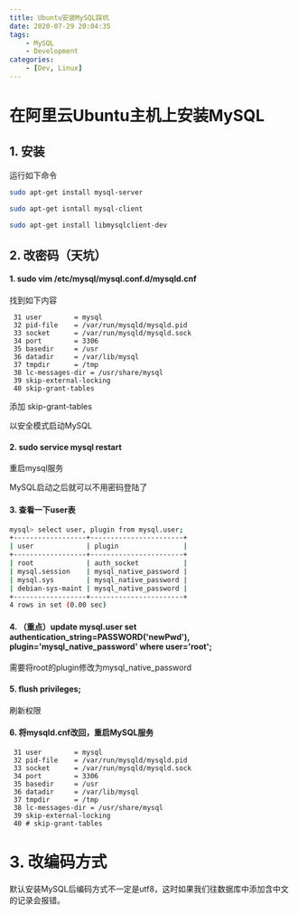 ```yaml
---
title: Ubuntu安装MySQL踩坑
date: 2020-07-29 20:04:35
tags:
    - MySQL
    - Development
categories:
    - [Dev, Linux]
---
```




# 在阿里云Ubuntu主机上安装MySQL



## 1. 安装

运行如下命令

``` bash
sudo apt-get install mysql-server

sudo apt-get isntall mysql-client

sudo apt-get install libmysqlclient-dev
```



## 2. 改密码（天坑）



#### 1. sudo vim /etc/mysql/mysql.conf.d/mysqld.cnf

找到如下内容

``` 
 31 user        = mysql
 32 pid-file    = /var/run/mysqld/mysqld.pid
 33 socket      = /var/run/mysqld/mysqld.sock
 34 port        = 3306
 35 basedir     = /usr
 36 datadir     = /var/lib/mysql
 37 tmpdir      = /tmp
 38 lc-messages-dir = /usr/share/mysql
 39 skip-external-locking
 40 skip-grant-tables 
```

添加 skip-grant-tables

以安全模式启动MySQL



#### 2. sudo service mysql restart

重启mysql服务

MySQL启动之后就可以不用密码登陆了



#### 3. 查看一下user表

``` bash
mysql> select user, plugin from mysql.user;
+------------------+-----------------------+
| user             | plugin                |
+------------------+-----------------------+
| root             | auth_socket           |
| mysql.session    | mysql_native_password |
| mysql.sys        | mysql_native_password |
| debian-sys-maint | mysql_native_password |
+------------------+-----------------------+
4 rows in set (0.00 sec)
```



#### 4. （重点）update mysql.user set authentication_string=PASSWORD('newPwd'), plugin='mysql_native_password' where user='root';

需要将root的plugin修改为mysql_native_password



#### 5. flush privileges;

刷新权限



#### 6. 将mysqld.cnf改回，重启MySQL服务

``` bas
 31 user        = mysql
 32 pid-file    = /var/run/mysqld/mysqld.pid
 33 socket      = /var/run/mysqld/mysqld.sock
 34 port        = 3306
 35 basedir     = /usr
 36 datadir     = /var/lib/mysql
 37 tmpdir      = /tmp
 38 lc-messages-dir = /usr/share/mysql
 39 skip-external-locking
 40 # skip-grant-tables  
```



# 3. 改编码方式

默认安装MySQL后编码方式不一定是utf8，这时如果我们往数据库中添加含中文的记录会报错。

